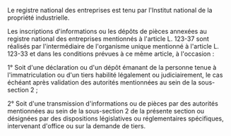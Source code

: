 Le registre national des entreprises est tenu par l'Institut national de la propriété industrielle.   

  
Les inscriptions d'informations ou les dépôts de pièces annexées au registre national des entreprises mentionnés à l'article L. 123-37 sont réalisés par l'intermédiaire de l'organisme unique mentionné à l'article L. 123-33 et dans les conditions prévues à ce même article, à l'occasion :   

  
1° Soit d'une déclaration ou d'un dépôt émanant de la personne tenue à l'immatriculation ou d'un tiers habilité légalement ou judiciairement, le cas échéant après validation des autorités mentionnées au sein de la sous-section 2 ;   

  
2° Soit d'une transmission d'informations ou de pièces par des autorités mentionnées au sein de la sous-section 2 de la présente section ou désignées par des dispositions législatives ou réglementaires spécifiques, intervenant d'office ou sur la demande de tiers.

